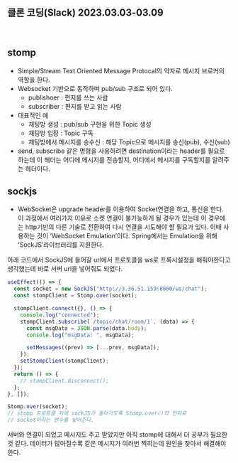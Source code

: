 ## 클론 코딩(Slack) 2023.03.03-03.09

<br />

## stomp

- Simple/Stream Text Oriented Message Protocal의 약자로 메시지 브로커의 역할을 한다.
- Websocket 기반으로 동작하며 pub/sub 구조로 되어 있다.
  - publishoer : 편지를 쓰는 사람
  - subscriber : 편지를 받고 읽는 사람
- 대표적인 예
  - 채팅방 생성 : pub/sub 구현을 위한 Topic 생성
  - 채팅방 입장 : Topic 구독
  - 채팅방에서 메시지를 송수신 : 해당 Topic으로 메시지를 송신(pub), 수신(sub)
- send, subscribe 같은 명령을 사용하려면 destination이라는 header를 필요로 하는데 이 헤더는 어디에 메시지를 전송할지, 어디에서 메시지를 구독할지를 알려주는 헤더이다.

## sockjs

- WebSocket은 upgrade header를 이용하여 Socket연결을 하고, 통신을 한다. 이 과정에서 여러가지 이유로 소켓 연결이 불가능하게 될 경우가 있는데 이 경우에는 http기반의 다른 기술로 전환하여 다시 연결을 시도해야 할 필요가 있다. 이때 사용하는 것이 ‘WebSocket Emulation’이다. Spring에서는 Emulation을 위해 ‘SockJS’라이브러리를 지원한다.

아래 코드에서 SockJS에 들어갈 url에서 프로토콜을 ws로 프록시설정을 해줘야한다고 생각했는데 바로 서버 url을 넣어줘도 되었다.

```jsx
useEffect(() => {
  const socket = new SockJS("http://3.36.51.159:8080/ws/chat");
  const stompClient = Stomp.over(socket);

  stompClient.connect({}, () => {
    console.log("connected");
    stompClient.subscribe(`/topic/chat/room/1`, (data) => {
      const msgData = JSON.parse(data.body);
      console.log("msgData: ", msgData);

      setMessages((prev) => [...prev, msgData]);
    });
    setStompClient(stompClient);
  });
  return () => {
    // stompClient.disconnect();
  };
}, []);
```

```jsx
Stomp.over(socket);
// stomp 프로토콜 위에 sockJS가 돌아가도록 Stomp.over()의 인자로
// socket이라는 변수를 넣어준다.
```

서버와 연결이 되었고 메시지도 주고 받았지만 아직 stomp에 대해서 더 공부가 필요한 것 같다. 데이터가 많아질수록 같은 메시지가 여러번 찍히는데 원인을 찾아서 해결해야한다.
